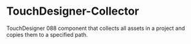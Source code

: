 # TouchDesigner-Collector
TouchDesigner 088 component that collects all assets in a project and copies them to a specified path.
